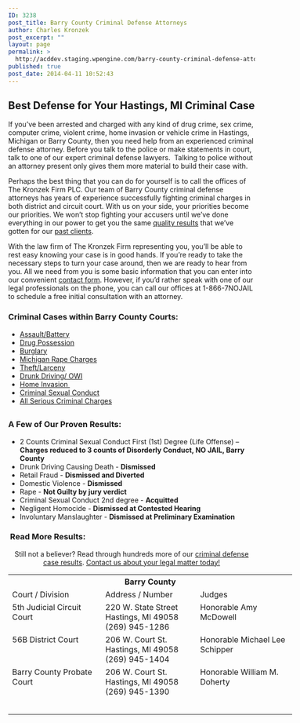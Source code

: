 ```yaml
---
ID: 3238
post_title: Barry County Criminal Defense Attorneys
author: Charles Kronzek
post_excerpt: ""
layout: page
permalink: >
  http://acddev.staging.wpengine.com/barry-county-criminal-defense-attorneys-hastings-michigan-lawyers.html
published: true
post_date: 2014-04-11 10:52:43
---
```

<h2 dir="ltr">Best Defense for Your Hastings, MI Criminal Case</h2>

<p id="docs-internal-guid-05152f23-5172-38ea-6be6-1839d8e8a919" dir="ltr">If you’ve been arrested and charged with any kind of drug crime, sex crime, computer crime, violent crime, home invasion or vehicle crime in Hastings, Michigan or Barry County, then you need help from an experienced criminal defense attorney. Before you talk to the police or make statements in court, talk to one of our expert criminal defense lawyers.  Talking to police without an attorney present only gives them more material to build their case with.</p>
<p dir="ltr">Perhaps the best thing that you can do for yourself is to call the offices of The Kronzek Firm PLC. Our team of Barry County criminal defense attorneys has years of experience successfully fighting criminal charges in both district and circuit court. With us on your side, your priorities become our priorities. We won’t stop fighting your accusers until we’ve done everything in our power to get you the same <a href="http://acddev.staging.wpengine.com/proven-results.html">quality results</a> that we’ve gotten for our <a href="http://acddev.staging.wpengine.com/proven-results.html">past clients</a>.</p>
<p dir="ltr">With the law firm of The Kronzek Firm representing you, you’ll be able to rest easy knowing your case is in good hands. If you’re ready to take the necessary steps to turn your case around, then we are ready to hear from you. All we need from you is some basic information that you can enter into our convenient <a href="http://acddev.staging.wpengine.com/contact-us.html">contact form</a>. However, if you’d rather speak with one of our legal professionals on the phone, you can call our offices at 1-866-7NOJAIL to schedule a free initial consultation with an attorney.</p>

<h3>Criminal Cases within Barry County Courts:</h3>
<ul>
	<li><a href="http://acddev.staging.wpengine.com/assault-charges.html">Assault/Battery</a></li>
	<li><a href="http://acddev.staging.wpengine.com/drug-charges.html">Drug Possession</a></li>
	<li><a href="http://acddev.staging.wpengine.com/burglary-crimes.html">Burglary</a></li>
	<li><a title="Michigan Sex Crime - CSC attorneys" href="http://SexCrimeAttorneys.com" target="_blank">Michigan Rape Charges</a></li>
	<li><a href="http://acddev.staging.wpengine.com/theft-charges.html">Theft/Larceny</a></li>
	<li><a href="http://acddev.staging.wpengine.com/michigan-drunk-driving-dui-owi-drug-attorney-lansing-criminal-lawyer.html" target="_blank">Drunk Driving/ OWI</a></li>
	<li><a title="Michigan Home Invasion Attorneys" href="http://acddev.staging.wpengine.com/michigan-home-invasion-attorneys-criminal-defense-lawyers.html">Home Invasion </a></li>
	<li><a href="http://acddev.staging.wpengine.com/sex-crimes.html">Criminal Sexual Conduct</a></li>
	<li><a href="http://acddev.staging.wpengine.com/">All Serious Criminal Charges</a></li>
</ul>
<h2></h2>
<h3>A Few of Our Proven Results:</h3>
<ul>
	<li>2 Counts Criminal Sexual Conduct First (1st) Degree (Life Offense) – <b>Charges reduced to 3 counts of Disorderly Conduct, NO JAIL, Barry County</b></li>
	<li>Drunk Driving Causing Death - <strong>Dismissed</strong></li>
	<li>Retail Fraud - <strong>Dismissed and Diverted</strong></li>
	<li>Domestic Violence - <strong>Dismissed</strong></li>
	<li>Rape - <strong>Not Guilty by jury verdict</strong></li>
	<li>Criminal Sexual Conduct 2nd degree - <strong>Acquitted</strong></li>
	<li>Negligent Homocide - <strong>Dismissed at Contested Hearing</strong></li>
	<li>Involuntary Manslaughter - <strong>Dismissed at Preliminary Examination</strong></li>
</ul>
<h3> Read More Results:</h3>
<p style="text-align: center;">Still not a believer? Read through hundreds more of our <a href="http://acddev.staging.wpengine.com/proven-results.html">criminal defense case results</a>.
<a href="http://acddev.staging.wpengine.com/contact-us.html">Contact us about your legal matter today!</a></p>

<table class="districts" style="width: 580px !important;" cellspacing="0">
<tbody>
<tr>
<th colspan="3">Barry County</th>
</tr>
<tr class="subjects">
<td width="225">Court / Division</td>
<td width="225">Address / Number</td>
<td width="225">Judges</td>
</tr>
<tr>
<td valign="top">5th Judicial Circuit Court</td>
<td valign="top">220 W. State Street
Hastings, MI 49058
(269) 945-1286</td>
<td valign="top">Honorable Amy McDowell</td>
</tr>
<tr>
<td valign="top">56B District Court</td>
<td valign="top">206 W. Court St.
Hastings, MI 49058
(269) 945-1404</td>
<td valign="top">Honorable Michael Lee Schipper</td>
</tr>
<tr>
<td valign="top">Barry County Probate Court</td>
<td valign="top">206 W. Court St.
Hastings, MI 49058
(269) 945-1390</td>
<td valign="top">Honorable William M. Doherty

&nbsp;</td>
</tr>
</tbody>
</table>